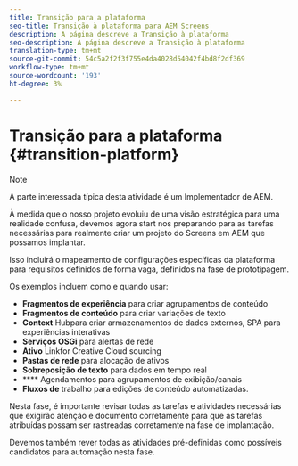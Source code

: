 ```yaml
---
title: Transição para a plataforma
seo-title: Transição à plataforma para AEM Screens
description: A página descreve a Transição à plataforma
seo-description: A página descreve a Transição à plataforma
translation-type: tm+mt
source-git-commit: 54c5a2f2f3f755e4da4028d54042f4bd8f2df369
workflow-type: tm+mt
source-wordcount: '193'
ht-degree: 3%

---
```



# Transição para a plataforma {#transition-platform}

>[!NOTE]
>
>A parte interessada típica desta atividade é um Implementador de AEM.

À medida que o nosso projeto evoluiu de uma visão estratégica para uma realidade confusa, devemos agora start nos preparando para as tarefas necessárias para realmente criar um projeto do Screens em AEM que possamos implantar.

Isso incluirá o mapeamento de configurações específicas da plataforma para requisitos definidos de forma vaga, definidos na fase de prototipagem.

Os exemplos incluem como e quando usar:

* **Fragmentos de experiência** para criar agrupamentos de conteúdo
* **Fragmentos de conteúdo** para criar variações de texto
* **Context** Hubpara criar armazenamentos de dados externos, SPA para experiências interativas
* **Serviços OSGi** para alertas de rede
* **Ativo** Linkfor Creative Cloud sourcing
* **Pastas de rede** para alocação de ativos
* **Sobreposição de texto** para dados em tempo real
* **** Agendamentos para agrupamentos de exibição/canais
* **Fluxos de** trabalho para edições de conteúdo automatizadas.

Nesta fase, é importante revisar todas as tarefas e atividades necessárias que exigirão atenção e documento corretamente para que as tarefas atribuídas possam ser rastreadas corretamente na fase de implantação.

Devemos também rever todas as atividades pré-definidas como possíveis candidatos para automação nesta fase.
